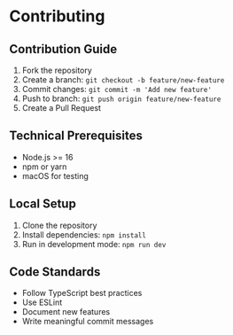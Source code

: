 # Contributing

## Contribution Guide

1. Fork the repository
2. Create a branch: `git checkout -b feature/new-feature`
3. Commit changes: `git commit -m 'Add new feature'`
4. Push to branch: `git push origin feature/new-feature`
5. Create a Pull Request

## Technical Prerequisites

-   Node.js >= 16
-   npm or yarn
-   macOS for testing

## Local Setup

1. Clone the repository
2. Install dependencies: `npm install`
3. Run in development mode: `npm run dev`

## Code Standards

-   Follow TypeScript best practices
-   Use ESLint
-   Document new features
-   Write meaningful commit messages
